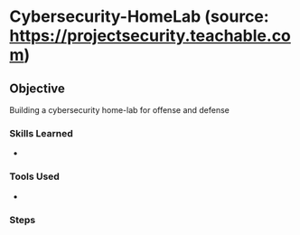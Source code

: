 # Cybersecurity-HomeLab (source: https://projectsecurity.teachable.com)

## Objective

Building a cybersecurity home-lab for offense and defense 

### Skills Learned

-

  

### Tools Used

- 
  

### Steps 


